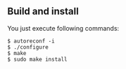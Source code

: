 ## Build and install

You just execute following commands:

```
$ autoreconf -i
$ ./configure
$ make
$ sudo make install
```
